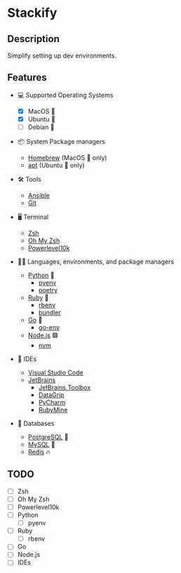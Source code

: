 # Stackify

## Description

Simplify setting up dev environments.

## Features

- 💻 Supported Operating Systems
  - [x] MacOS 🍎
  - [x] Ubuntu 🐧
  - [ ] Debian 🐧

- 📦 System Package managers
  - [Homebrew](https://brew.sh/) (MacOS 🍎 only)
  - [apt](https://wiki.debian.org/Apt) (Ubuntu 🐧 only)

- 🛠️ Tools
  - [Ansible](https://www.ansible.com/)
  - [Git](https://git-scm.com/)

- 🖥️ Terminal
  - [Zsh](https://www.zsh.org/)
  - [Oh My Zsh](https://ohmyz.sh/)
  - [Powerlevel10k](https://github.com/romkatv/powerlevel10k)

- 👩‍💻 Languages, environments, and package managers
  - [Python](https://www.python.org/) 🐍
    - [pyenv](https://github.com/pyenv/pyenv)
    - [poetry](https://python-poetry.org/)
  - [Ruby](https://www.ruby-lang.org/en/) 💎
    - [rbenv](https://github.com/rbenv/rbenv)
    - [bundler](https://bundler.io/)
  - [Go](https://golang.org/) 🦦
    - [go-env](https://github.com/Netflix/go-env)
  - [Node.js](https://nodejs.org/en/) 🟩
    - [nvm](https://github.com/nodenv/nodenv)

- 🧰 IDEs
  - [Visual Studio Code](https://code.visualstudio.com/)
  - [JetBrains](https://www.jetbrains.com/)
    - [JetBrains Toolbox](https://www.jetbrains.com/toolbox-app/)
    - [DataGrip](https://www.jetbrains.com/datagrip/)
    - [PyCharm](https://www.jetbrains.com/pycharm/)
    - [RubyMine](https://www.jetbrains.com/ruby/)

- 💾 Databases
  - [PostgreSQL](https://www.postgresql.org/) 🐘
  - [MySQL](https://www.mysql.com/) 🐬
  - [Redis](https://redis.io/) 🔥

## TODO

- [ ] Zsh
- [ ] Oh My Zsh
- [ ] Powerlevel10k
- [ ] Python
    - [ ] pyenv
- [ ] Ruby
    - [ ] rbenv
- [ ] Go
- [ ] Node.js
- [ ] IDEs
